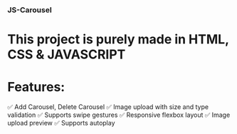 ### JS-Carousel

# This project is purely made in HTML, CSS & JAVASCRIPT

# Features:
✅ Add Carousel, Delete Carousel
✅ Image upload with size and type validation
✅ Supports swipe gestures
✅ Responsive flexbox layout
✅ Image upload preview
✅ Supports autoplay
